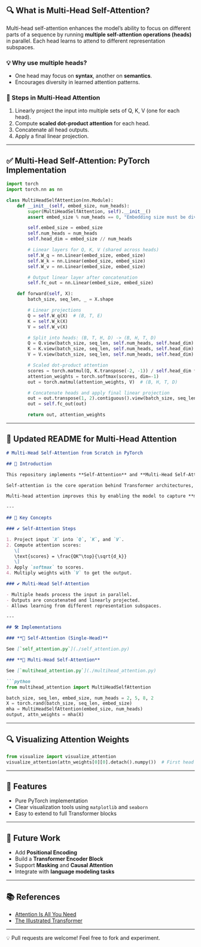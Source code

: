 ## 🔍 What is Multi-Head Self-Attention?

Multi-head self-attention enhances the model’s ability to focus on different parts of a sequence by running **multiple self-attention operations (heads)** in parallel. Each head learns to attend to different representation subspaces.

### 💡 Why use multiple heads?

* One head may focus on **syntax**, another on **semantics**.
* Encourages diversity in learned attention patterns.

### 🧮 Steps in Multi-Head Attention

1. Linearly project the input into multiple sets of Q, K, V (one for each head).
2. Compute **scaled dot-product attention** for each head.
3. Concatenate all head outputs.
4. Apply a final linear projection.

---

## ✅ Multi-Head Self-Attention: PyTorch Implementation

```python
import torch
import torch.nn as nn

class MultiHeadSelfAttention(nn.Module):
    def __init__(self, embed_size, num_heads):
        super(MultiHeadSelfAttention, self).__init__()
        assert embed_size % num_heads == 0, "Embedding size must be divisible by number of heads"

        self.embed_size = embed_size
        self.num_heads = num_heads
        self.head_dim = embed_size // num_heads

        # Linear layers for Q, K, V (shared across heads)
        self.W_q = nn.Linear(embed_size, embed_size)
        self.W_k = nn.Linear(embed_size, embed_size)
        self.W_v = nn.Linear(embed_size, embed_size)

        # Output linear layer after concatenation
        self.fc_out = nn.Linear(embed_size, embed_size)

    def forward(self, X):
        batch_size, seq_len, _ = X.shape

        # Linear projections
        Q = self.W_q(X)  # (B, T, E)
        K = self.W_k(X)
        V = self.W_v(X)

        # Split into heads: (B, T, H, D) -> (B, H, T, D)
        Q = Q.view(batch_size, seq_len, self.num_heads, self.head_dim).transpose(1, 2)
        K = K.view(batch_size, seq_len, self.num_heads, self.head_dim).transpose(1, 2)
        V = V.view(batch_size, seq_len, self.num_heads, self.head_dim).transpose(1, 2)

        # Scaled dot-product attention
        scores = torch.matmul(Q, K.transpose(-2, -1)) / self.head_dim ** 0.5
        attention_weights = torch.softmax(scores, dim=-1)
        out = torch.matmul(attention_weights, V)  # (B, H, T, D)

        # Concatenate heads and apply final linear projection
        out = out.transpose(1, 2).contiguous().view(batch_size, seq_len, self.embed_size)
        out = self.fc_out(out)

        return out, attention_weights
```

---

## 📄 Updated README for Multi-Head Attention

````markdown
# Multi-Head Self-Attention from Scratch in PyTorch

## 🧠 Introduction

This repository implements **Self-Attention** and **Multi-Head Self-Attention** mechanisms from scratch using **PyTorch**.

Self-attention is the core operation behind Transformer architectures, allowing models to weigh the importance of different parts of a sequence.

Multi-head attention improves this by enabling the model to capture **multiple representation subspaces** in parallel.

---

## 📌 Key Concepts

### ✔️ Self-Attention Steps

1. Project input `X` into `Q`, `K`, and `V`.
2. Compute attention scores:  
   \[
   \text{scores} = \frac{QK^\top}{\sqrt{d_k}}
   \]
3. Apply `softmax` to scores.
4. Multiply weights with `V` to get the output.

### ✔️ Multi-Head Self-Attention

- Multiple heads process the input in parallel.
- Outputs are concatenated and linearly projected.
- Allows learning from different representation subspaces.

---

## 🛠 Implementations

### **🔹 Self-Attention (Single-Head)**

See [`self_attention.py`](./self_attention.py)

### **🔸 Multi-Head Self-Attention**

See [`multihead_attention.py`](./multihead_attention.py)

```python
from multihead_attention import MultiHeadSelfAttention

batch_size, seq_len, embed_size, num_heads = 2, 5, 8, 2
X = torch.rand(batch_size, seq_len, embed_size)
mha = MultiHeadSelfAttention(embed_size, num_heads)
output, attn_weights = mha(X)
````

---

## 🔍 Visualizing Attention Weights

```python
from visualize import visualize_attention
visualize_attention(attn_weights[0][0].detach().numpy())  # First head of first batch
```

---

## 🚀 Features

* Pure PyTorch implementation
* Clear visualization tools using `matplotlib` and `seaborn`
* Easy to extend to full Transformer blocks

---

## 🧩 Future Work

* Add **Positional Encoding**
* Build a **Transformer Encoder Block**
* Support **Masking** and **Causal Attention**
* Integrate with **language modeling tasks**

---

## 📚 References

* [Attention Is All You Need](https://arxiv.org/abs/1706.03762)
* [The Illustrated Transformer](https://jalammar.github.io/illustrated-transformer/)

---

💡 Pull requests are welcome! Feel free to fork and experiment.

